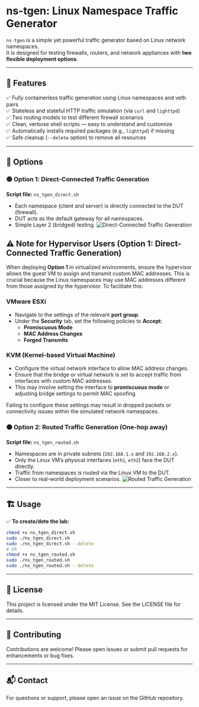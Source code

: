 # ns-tgen: Linux Namespace Traffic Generator

`ns-tgen` is a simple yet powerful traffic generator based on Linux network namespaces.  
It is designed for testing firewalls, routers, and network appliances with **two flexible deployment options**.

---
## 🌟 Features

✅ Fully containerless traffic generation using Linux namespaces and veth pairs  
✅ Stateless and stateful HTTP traffic simulation (via `curl` and `lighttpd`)  
✅ Two routing models to test different firewall scenarios  
✅ Clean, verbose shell scripts — easy to understand and customize  
✅ Automatically installs required packages (e.g., `lighttpd`) if missing  
✅ Safe cleanup (`--delete` option) to remove all resources

---
## 🔧 Options

### 🟢 Option 1: **Direct-Connected Traffic Generation**  
**Script file:** `ns_tgen_direct.sh`  
- Each namespace (client and server) is directly connected to the DUT (firewall).  
- DUT acts as the default gateway for all namespaces.  
- Simple Layer 2 (bridged) testing.
![Direct-Connected Traffic Generation](https://github.com/user-attachments/assets/6732ca9d-1c3f-49b7-97b9-bc537ecacc11)

## ⚠️ Note for Hypervisor Users (Option 1: Direct-Connected Traffic Generation)

When deploying **Option 1** in virtualized environments, ensure the hypervisor allows the guest VM to assign and transmit custom MAC addresses. This is crucial because the Linux namespaces may use MAC addresses different from those assigned by the hypervisor. To facilitate this:

### **VMware ESXi**

- Navigate to the settings of the relevant **port group**.
- Under the **Security** tab, set the following policies to **Accept**:
  - **Promiscuous Mode**
  - **MAC Address Changes**
  - **Forged Transmits**

### **KVM (Kernel-based Virtual Machine)**

- Configure the virtual network interface to allow MAC address changes.
- Ensure that the bridge or virtual network is set to accept traffic from interfaces with custom MAC addresses.
- This may involve setting the interface to **promiscuous mode** or adjusting bridge settings to permit MAC spoofing.

Failing to configure these settings may result in dropped packets or connectivity issues within the simulated network namespaces.

### 🟠 Option 2: **Routed Traffic Generation (One-hop away)**  
**Script file:** `ns_tgen_routed.sh`  
- Namespaces are in private subnets (`192.168.1.x` and `192.168.2.x`).  
- Only the Linux VM’s physical interfaces (`eth1`, `eth2`) face the DUT directly.  
- Traffic from namespaces is routed via the Linux VM to the DUT.  
- Closer to real-world deployment scenarios.
![Routed Traffic Generation](https://github.com/user-attachments/assets/11286251-a9fc-4ed8-ad52-766d58d7769b)

---
## 🏗️ Usage

✅ **To create/dete the lab:**
```bash
chmod +x ns_tgen_direct.sh
sudo ./ns_tgen_direct.sh
sudo ./ns_tgen_direct.sh --delete
# OR
chmod +x ns_tgen_routed.sh
sudo ./ns_tgen_routed.sh
sudo ./ns_tgen_routed.sh --delete
```

---
## 📄 License
This project is licensed under the MIT License. See the LICENSE file for details.

---
## 🤝 Contributing
Contributions are welcome! Please open issues or submit pull requests for enhancements or bug fixes.

---
## 📬 Contact
For questions or support, please open an issue on the GitHub repository.

